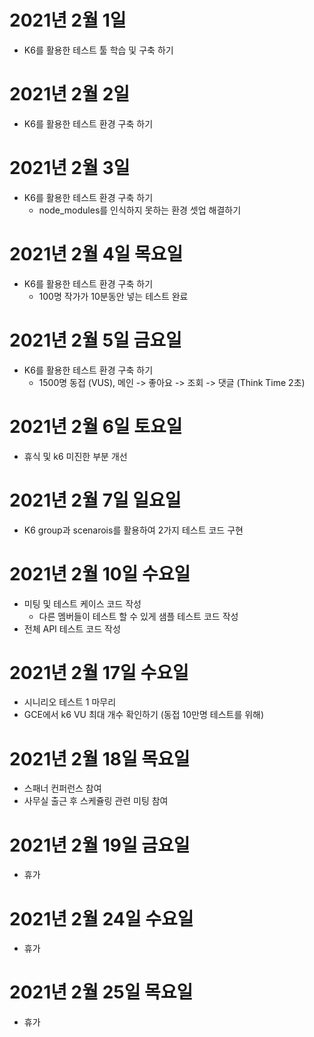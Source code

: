 
# 2021년 2월 1일

- K6를 활용한 테스트 툴 학습 및 구축 하기 

# 2021년 2월 2일 

- K6를 활용한 테스트 환경 구축 하기

# 2021년 2월 3일 

- K6를 활용한 테스트 환경 구축 하기
    - node_modules를 인식하지 못하는 환경 셋업 해결하기 

# 2021년 2월 4일 목요일 
- K6를 활용한 테스트 환경 구축 하기
  - 100명 작가가 10분동안 넣는 테스트 완료 
  
# 2021년 2월 5일 금요일 

- K6를 활용한 테스트 환경 구축 하기
  - 1500명 동접 (VUS), 메인 -> 좋아요 -> 조회 -> 댓글 (Think Time 2초)
  
# 2021년 2월 6일 토요일 

- 휴식 및 k6 미진한 부분 개선 

# 2021년 2월 7일 일요일

- K6 group과 scenarois를 활용하여 2가지 테스트 코드 구현

# 2021년 2월 10일 수요일 

- 미팅 및 테스트 케이스 코드 작성
    - 다른 멤버들이 테스트 할 수 있게 샘플 테스트 코드 작성 
- 전체 API 테스트 코드 작성 

# 2021년 2월 17일 수요일 

- 시니리오 테스트 1 마무리 
- GCE에서 k6 VU 최대 개수 확인하기 (동접 10만명 테스트를 위해) 

# 2021년 2월 18일 목요일

- 스패너 컨퍼런스 참여
- 사무실 출근 후 스케쥴링 관련 미팅 참여 

# 2021년 2월 19일 금요일 

- 휴가

# 2021년 2월 24일 수요일

- 휴가

# 2021년 2월 25일 목요일 

- 휴가 
